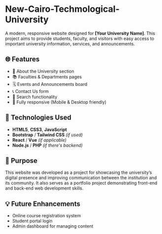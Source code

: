 # New-Cairo-Techmological-University
A modern, responsive website designed for **\[Your University Name]**.
This project aims to provide students, faculty, and visitors with easy access to important university information, services, and announcements.

## 🌐 Features

* 🏫 About the University section
* 📚 Faculties & Departments pages
* 🗓️ Events and Announcements board
* 📞 Contact Us form
* 🔎 Search functionality
* 📱 Fully responsive (Mobile & Desktop friendly)

## 🚀 Technologies Used

* **HTML5**, **CSS3**, **JavaScript**
* **Bootstrap** / **Tailwind CSS** *(if used)*
* **React** / **Vue** *(if applicable)*
* **Node.js** / **PHP** *(if there's backend)*


## 🎯 Purpose

This website was developed as a project for showcasing the university’s digital presence and improving communication between the institution and its community.
It also serves as a portfolio project demonstrating front-end and back-end web development skills.

## 💡 Future Enhancements

* Online course registration system
* Student portal login
* Admin dashboard for managing content
